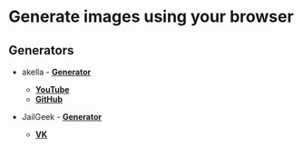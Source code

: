 # Generate images using your browser

## Generators
- akella - [**Generator**](akella-streams/dist)
   - [**YouTube**](https://www.youtube.com/user/flintyara)
   - [**GitHub**](https://github.com/akella)


- JailGeek - [**Generator**](#)
   - [**VK**](https://vk.com/jailgeek)

